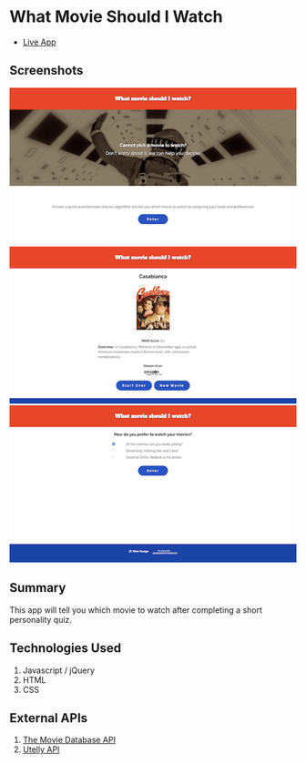 # What Movie Should I Watch #
* [Live App](https://juandavidnh.github.io/what-movie-to-watch/)
## Screenshots ##
![Image](media/home-screen.png)
![Image](media/movie-recommendation-screen.png)
![Image](media/quiz-screen.png)
## Summary ##
This app will tell you which movie to watch after completing a short personality quiz.
## Technologies Used ##
1. Javascript / jQuery
2. HTML
3. CSS
## External APIs ##
1. [The Movie Database API](https://developers.themoviedb.org/3/getting-started/introduction)
2. [Utelly API](https://rapidapi.com/utelly/api/utelly)



